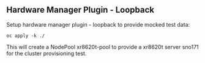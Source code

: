 ## Hardware Manager Plugin - Loopback

Setup hardware manager plugin - loopback to provide mocked test data:

```shell
oc apply -k ./
```

This will create a NodePool xr8620t-pool to provide a xr8620t server sno171 for the cluster provisioning test.
